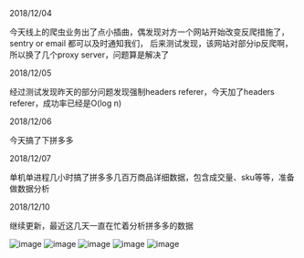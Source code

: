 2018/12/04

今天线上的爬虫业务出了点小插曲，偶发现对方一个网站开始改变反爬措施了，sentry or email 都可以及时通知我们，
后来测试发现，该网站对部分ip反爬啊，所以换了几个proxy server，问题算是解决了

2018/12/05

经过测试发现昨天的部分问题发现强制headers referer，今天加了headers referer，成功率已经是O(log n)

2018/12/06

今天搞了下拼多多

2018/12/07

单机单进程几小时搞了拼多多几百万商品详细数据，包含成交量、sku等等，准备做数据分析

2018/12/10

继续更新，最近这几天一直在忙着分析拼多多的数据

![image](https://user-images.githubusercontent.com/8281035/49863253-d9c62580-fe3a-11e8-8718-995cd1c86172.png)
![image](https://user-images.githubusercontent.com/8281035/49863261-dc287f80-fe3a-11e8-8749-577ab828847b.png)
![image](https://user-images.githubusercontent.com/8281035/49863264-df237000-fe3a-11e8-8b71-d23e380b721d.png)
![image](https://user-images.githubusercontent.com/8281035/49863274-e185ca00-fe3a-11e8-822d-6f9e399569da.png)
![image](https://user-images.githubusercontent.com/8281035/49863279-e5b1e780-fe3a-11e8-8e3c-56bbb4b85033.png)
